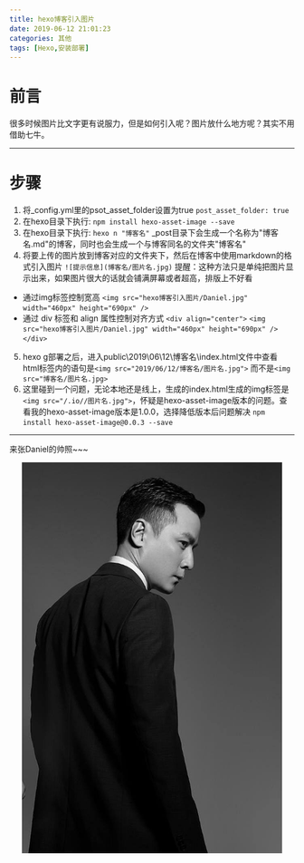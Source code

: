 ```yaml
---
title: hexo博客引入图片
date: 2019-06-12 21:01:23
categories: 其他
tags: [Hexo,安装部署]
---
```

# 前言
很多时候图片比文字更有说服力，但是如何引入呢？图片放什么地方呢？其实不用借助七牛。

***
# 步骤
1. 将_config.yml里的psot_asset_folder设置为true
`post_asset_folder: true`
2. 在hexo目录下执行:
`npm install hexo-asset-image --save`
3. 在hexo目录下执行:
`hexo n "博客名"`
_post目录下会生成一个名称为"博客名.md"的博客，同时也会生成一个与博客同名的文件夹"博客名"
4. 将要上传的图片放到博客对应的文件夹下，然后在博客中使用markdown的格式引入图片
`![提示信息](博客名/图片名.jpg)`
提醒：这种方法只是单纯把图片显示出来，如果图片很大的话就会铺满屏幕或者超高，排版上不好看
+ 通过img标签控制宽高
`<img src="hexo博客引入图片/Daniel.jpg" width="460px" height="690px" />`
+ 通过 div 标签和 align 属性控制对齐方式
`<div align="center">`
`<img src="hexo博客引入图片/Daniel.jpg" width="460px" height="690px" />`
`</div>`

5. hexo g部署之后，进入public\2019\06\12\博客名\index.html文件中查看
html标签内的语句是`<img src="2019/06/12/博客名/图片名.jpg">`
而不是`<img src="博客名/图片名.jpg>`
6. 这里碰到一个问题，无论本地还是线上，生成的index.html生成的img标签是`<img src="/.io//图片名.jpg">`，怀疑是hexo-asset-image版本的问题。查看我的hexo-asset-image版本是1.0.0，选择降低版本后问题解决
`npm install hexo-asset-image@0.0.3 --save`
***
来张Daniel的帅照~~~
<div align="center">
<img src="hexo博客引入图片/Daniel.jpg" width="460px" height="690px" alt="不好啦，图片不见啦~~" title="你是我的粉丝吗"/>
</div>
